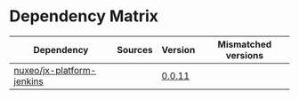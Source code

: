 # Dependency Matrix

Dependency | Sources | Version | Mismatched versions
---------- | ------- | ------- | -------------------
[nuxeo/jx-platform-jenkins](https://github.com/nuxeo/jx-platform-jenkins) |  | [0.0.11](https://github.com/nuxeo/jx-platform-jenkins/releases/tag/v0.0.11) | 
